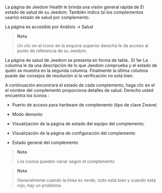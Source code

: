La página de Jeedom Health le brinda una visión general rápida de
El estado de salud de su Jeedom. También indica (si los complementos
usarlo) estado de salud por complemento.

La página es accesible por Análisis → Salud

> **Nota**
>
> Un clic en el icono en la esquina superior derecha le da acceso al punto de referencia de su
> Jeedom.

La página de salud de Jeedom se presenta en forma de tabla.. El 1er
La columna le da una descripción de lo que Jeedom comprueba y el estado de quién
se muestra en la segunda columna. Finalmente la última columna puede
dar consejos de resolución si la verificación no está bien.

A continuación encontrará el estado de cada complemento, haga clic en el
el nombre del complemento proporciona detalles de salud. Derecho usted
encuentra los iconos :

-   Puerto de acceso para hardware de complemento (tipo de clave Zwave)

-   Modo demonio

-   Visualización de la página de estado del equipo del complemento.

-   Visualización de la página de configuración del complemento

-   Estado general del complemento

> **Nota**
>
> Los iconos pueden variar según el complemento

> **Nota**
>
> Generalmente cuando la línea es verde, todo está bien
> y cuando está rojo, hay un problema.

